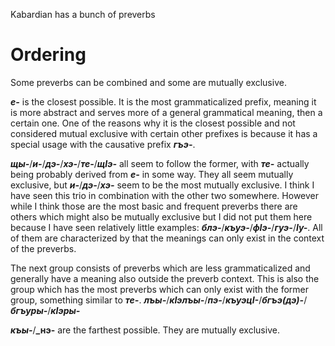 
Kabardian has a bunch of preverbs



# Ordering
Some preverbs can be combined and some are mutually exclusive.

**_е-_** is the closest possible. It is the most grammaticalized prefix, meaning it is more abstract and serves more of a general grammatical meaning, then a certain one. One of the reasons why it is the closest possible and not considered mutual exclusive with certain other prefixes is because it has a special usage with the causative prefix **_гъэ-_**.

**_щы-_**/**_и-_**/**_дэ-_**/**_хэ-_**/**_те-_**/**_щIэ-_** all seem to follow the former, with **_те-_** actually being probably derived from **_е-_** in some way. They all seem mutually exclusive, but **_и-_**/**_дэ-_**/**_хэ-_** seem to be the most mutually exclusive. I think I have seen this trio in combination with the other two somewhere. However while I think those are the most basic and frequent preverbs there are others which might also be mutually exclusive but I did not put them here because I have seen relatively little examples: **_блэ-_**/**_къуэ-_**/**_фIэ-_**/**_гуэ-_**/**_Iу-_**. All of them are characterized by that the meanings can only exist in the context of the preverbs.

The next group consists of preverbs which are less grammaticalized and generally have a meaning also outside the preverb context. This is also the group which has the most preverbs which can only exist with the former group, something similar to **_те-_**. **_лъы-_**/**_кIэлъы-_**/**_пэ-_**/**_къуэцI-_**/**_бгъэ(дэ)-_**/**_бгъуры-_**/**_кIэры-_**



**_къы-_**/**_нэ-** are the farthest possible. They are mutually exclusive.
